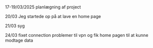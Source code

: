 17-19/03/2025
planlægning af project

20/03
Jeg startede op på at lave en home page

21/03
syg

24/03
fixet connection problemer til vpn og fik home pagen til at kunne modtage data
